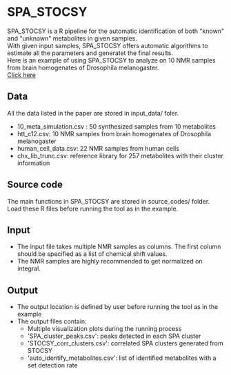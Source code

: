 # SPA_STOCSY

SPA_STOCSY is a R pipeline for the automatic identification of both "known" and "unknown" metabolites in given samples.  
With given input samples, SPA_STOCSY offers automatic algorithms to estimate all the parameters and generatet the final results.  
Here is an example of using SPA_STOCSY to analyze on 10 NMR samples from brain homogenates of Drosophila melanogaster.  
[Click here](https://liuzlab.github.io/SPA_STOCSY/spa_stocsy_menu.html)


## Data

All the data listed in the paper are stored in input_data/ foler. 
- 10_meta_simulation.csv : 50 synthesized samples from 10 metabolites
- htt_c12.csv: 10 NMR samples from brain homogenates of Drosophila melanogaster
- human_cell_data.csv: 22 NMR samples from human cells  
- chx_lib_trunc.csv: reference library for 257 metabolites with their cluster information  


## Source code

The main functions in SPA_STOCSY are stored in source_codes/ folder.  
Load these R files before running the tool as in the example.


## Input

- The input file takes multiple NMR samples as columns. The first column should be specified as a list of chemical shift values.
- The NMR samples are highly recommended to get normalized on integral.


## Output

- The output location is defined by user before running the tool as in the example
- The output files contain:
    - Multiple visualization plots during the running process
    - 'SPA_cluster_peaks.csv': peaks detected in each SPA cluster
    - 'STOCSY_corr_clusters.csv': correlated SPA clusters generated from STOCSY
    - 'auto_identify_metabolites.csv': list of identified metabolites with a set detection rate




